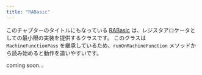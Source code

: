 ```yaml
---
title: "RABasic"
---
```


このチャプターのタイトルにもなっている [RABasic](https://github.com/llvm/llvm-project/blob/1f001b25f14e0b200ea3ded85e7bd3c046ad0a91/llvm/lib/CodeGen/RegAllocBasic.cpp#L57) は、レジスタアロケータとしての最小限の実装を提供するクラスです。
このクラスは `MachineFunctionPass` を継承しているため、`runOnMachineFunction` メソッドから読み始めると動作を追いやすいです。

coming soon...
